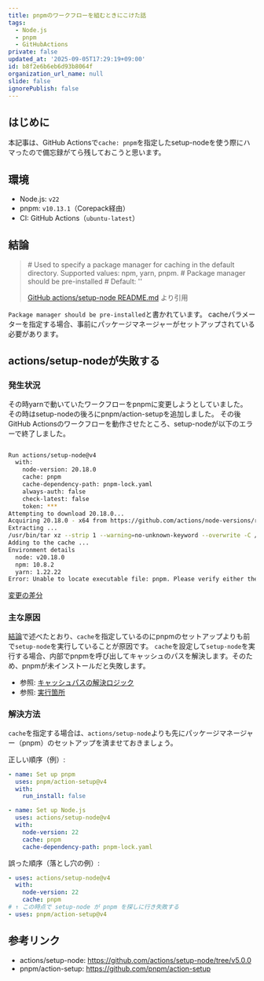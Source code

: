 ```yaml
---
title: pnpmのワークフローを組むときにこけた話
tags:
  - Node.js
  - pnpm
  - GitHubActions
private: false
updated_at: '2025-09-05T17:29:19+09:00'
id: b8f2e6b6eb6d93b8064f
organization_url_name: null
slide: false
ignorePublish: false
---
```


## はじめに

本記事は、GitHub Actionsで`cache: pnpm`を指定したsetup-nodeを使う際にハマったので備忘録がてら残しておこうと思います。

## 環境

- Node.js: `v22`
- pnpm: `v10.13.1`（Corepack経由）
- CI: GitHub Actions（`ubuntu-latest`）

## 結論

> \# Used to specify a package manager for caching in the default directory. Supported values: npm, yarn, pnpm.
> \# Package manager should be pre-installed
> \# Default: ''
>
> [GitHub actions/setup-node README.md](https://github.com/actions/setup-node/blob/a0853c24544627f65ddf259abe73b1d18a591444/README.md) より引用

`Package manager should be pre-installed`と書かれています。
cacheパラメーターを指定する場合、事前にパッケージマネージャーがセットアップされている必要があります。

## actions/setup-nodeが失敗する

### 発生状況

その時yarnで動いていたワークフローをpnpmに変更しようとしていました。
その時はsetup-nodeの後ろにpnpm/action-setupを追加しました。
その後GitHub Actionsのワークフローを動作させたところ、setup-nodeが以下のエラーで終了しました。
```bash

Run actions/setup-node@v4
  with:
    node-version: 20.18.0
    cache: pnpm
    cache-dependency-path: pnpm-lock.yaml
    always-auth: false
    check-latest: false
    token: ***
Attempting to download 20.18.0...
Acquiring 20.18.0 - x64 from https://github.com/actions/node-versions/releases/download/20.18.0-11182621166/node-20.18.0-linux-x64.tar.gz
Extracting ...
/usr/bin/tar xz --strip 1 --warning=no-unknown-keyword --overwrite -C /home/runner/work/_temp/4e584c97-3c0c-4bc5-a92e-4c93e8b2411d -f /home/runner/work/_temp/0ae0a89d-9c47-46f0-a2da-ad5825c8aa60
Adding to the cache ...
Environment details
  node: v20.18.0
  npm: 10.8.2
  yarn: 1.22.22
Error: Unable to locate executable file: pnpm. Please verify either the file path exists or the file can be found within a directory specified by the PATH environment variable. Also check the file mode to verify the file is executable.

```

[変更の差分](https://github.com/AkatukiSora/qiita-content/commit/6b7d99fe303fcb5b0fcd25c049948d55fe284c2b#diff-32824c984905bb02bc7ffcef96a77addd1f1602cff71a11fbbfdd7f53ee026bb)

### 主な原因

[結論](#結論)で述べたとおり、`cache`を指定しているのにpnpmのセットアップよりも前で`setup-node`を実行していることが原因です。
`cache`を設定して`setup-node`を実行する場合、内部でpnpmを呼び出してキャッシュのパスを解決します。そのため、pnpmが未インストールだと失敗します。

- 参照: [キャッシュパスの解決ロジック](https://github.com/actions/setup-node/blob/v5.0.0/src/cache-utils.ts#L34-L37)
- 参照: [実行箇所](https://github.com/actions/setup-node/blob/v5.0.0/src/cache-utils.ts#L69-L87)


### 解決方法

`cache`を指定する場合は、`actions/setup-node`よりも先にパッケージマネージャー（pnpm）のセットアップを済ませておきましょう。

正しい順序（例）:

```yaml
- name: Set up pnpm
  uses: pnpm/action-setup@v4
  with:
    run_install: false

- name: Set up Node.js
  uses: actions/setup-node@v4
  with:
    node-version: 22
    cache: pnpm
    cache-dependency-path: pnpm-lock.yaml
```

誤った順序（落とし穴の例）:

```yaml
- uses: actions/setup-node@v4
  with:
    node-version: 22
    cache: pnpm
# ↑ この時点で setup-node が pnpm を探しに行き失敗する
- uses: pnpm/action-setup@v4
```

## 参考リンク

- actions/setup-node: https://github.com/actions/setup-node/tree/v5.0.0
- pnpm/action-setup: https://github.com/pnpm/action-setup
